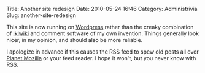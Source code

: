 Title: Another site redesign
Date: 2010-05-24 16:46
Category: Administrivia
Slug: another-site-redesign

This site is now running on [Wordpress](http://wordpress.org/) rather
than the creaky combination of [Ikiwiki](http://ikiwiki.info) and
comment software of my own invention. Things generally look nicer, in my
opinion, and should also be more reliable.

I apologize in advance if this causes the RSS feed to spew old posts all
over [Planet Mozilla](http://planet.mozilla.org) or your feed reader. I
hope it won't, but you never know with RSS.

